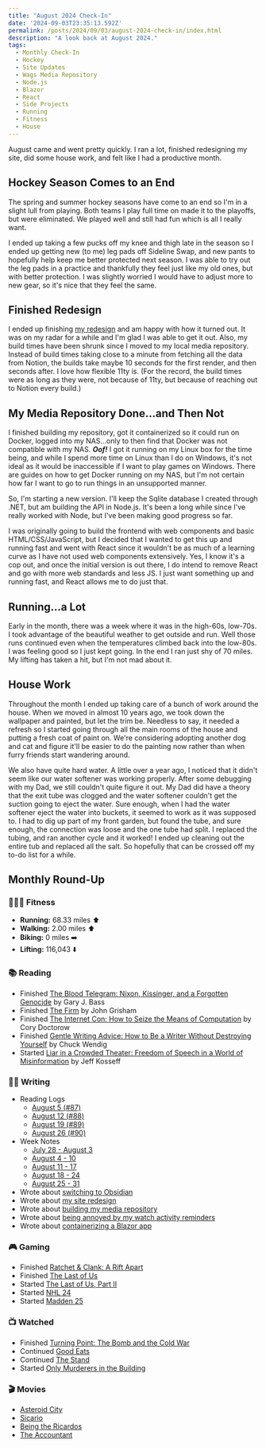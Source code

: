 ```yaml
---
title: "August 2024 Check-In"
date: '2024-09-03T23:35:13.592Z'
permalink: /posts/2024/09/03/august-2024-check-in/index.html
description: "A look back at August 2024."
tags:
  - Monthly Check-In
  - Hockey
  - Site Updates
  - Wags Media Repository
  - Node.js
  - Blazor
  - React
  - Side Projects
  - Running
  - Fitness
  - House
---
```


August came and went pretty quickly. I ran a lot, finished redesigning my site, did some house work, and felt like I had a productive month.
<!-- excerpt -->

## Hockey Season Comes to an End

The spring and summer hockey seasons have come to an end so I'm in a slight lull from playing. Both teams I play full time on made it to the playoffs, but were eliminated. We played well and still had fun which is all I really want.

I ended up taking a few pucks off my knee and thigh late in the season so I ended up getting new (to me) leg pads off Sideline Swap, and new pants to hopefully help keep me better protected next season. I was able to try out the leg pads in a practice and thankfully they feel just like my old ones, but with better protection. I was slightly worried I would have to adjust more to new gear, so it's nice that they feel the same.

## Finished Redesign

I ended up finishing [my redesign](https://kpwags.com/posts/2024/08/23/a-wild-redesign-has-appeared/) and am happy with how it turned out. It was on my radar for a while and I'm glad I was able to get it out. Also, my build times have been shrunk since I moved to my local media repository. Instead of build times taking close to a minute from fetching all the data from Notion, the builds take maybe 10 seconds for the first render, and then seconds after. I love how flexible 11ty is. (For the record, the build times were as long as they were, not because of 11ty, but because of reaching out to Notion every build.)

## My Media Repository Done...and Then Not

I finished building my repository, got it containerized so it could run on Docker, logged into my NAS...only to then find that Docker was not compatible with my NAS. ***Oof!*** I got it running on my Linux box for the time being, and while I spend more time on Linux than I do on Windows, it's not ideal as it would be inaccessible if I want to play games on Windows. There are guides on how to get Docker running on my NAS, but I'm not certain how far I want to go to run things in an unsupported manner.

So, I'm starting a new version. I'll keep the Sqlite database I created through .NET, but am building the API in Node.js. It's been a long while since I've really worked with Node, but I've been making good progress so far.

I was originally going to build the frontend with web components and basic HTML/CSS/JavaScript, but I decided that I wanted to get this up and running fast and went with React since it wouldn't be as much of a learning curve as I have not used web components extensively. Yes, I know it's a cop out, and once the initial version is out there, I do intend to remove React and go with more web standards and less JS. I just want something up and running fast, and React allows me to do just that.

## Running...a Lot

Early in the month, there was a week where it was in the high-60s, low-70s. I took advantage of the beautiful weather to get outside and run. Well those runs continued even when the temperatures climbed back into the low-80s. I was feeling good so I just kept going. In the end I ran just shy of 70 miles. My lifting has taken a hit, but I'm not mad about it.

## House Work

Throughout the month I ended up taking care of a bunch of work around the house. When we moved in almost 10 years ago, we took down the wallpaper and painted, but let the trim be. Needless to say, it needed a refresh so I started going through all the main rooms of the house and putting a fresh coat of paint on. We're considering adopting another dog and cat and figure it'll be easier to do the painting now rather than when furry friends start wandering around.

We also have quite hard water. A little over a year ago, I noticed that it didn't seem like our water softener was working properly. After some debugging with my Dad, we still couldn't quite figure it out. My Dad did have a theory that the exit tube was clogged and the water softener couldn't get the suction going to eject the water. Sure enough, when I had the water softener eject the water into buckets, it seemed to work as it was supposed to. I had to dig up part of my front garden, but found the tube, and sure enough, the connection was loose and the one tube had split. I replaced the tubing, and ran another cycle and it worked! I ended up cleaning out the entire tub and replaced all the salt. So hopefully that can be crossed off my to-do list for a while.

## Monthly Round-Up

### 🏃🏼‍♂️ Fitness

- **Running:** 68.33 miles ⬆️
- **Walking:** 2.00 miles ⬆️
- **Biking:** 0 miles ➡️
- **Lifting:** 116,043 ⬇️

### 📚 Reading

- Finished [The Blood Telegram: Nixon, Kissinger, and a Forgotten Genocide](https://bookshop.org/p/books/the-blood-telegram-nixon-kissinger-and-a-forgotten-genocide-gary-j-bass/9789502?ean=9780307744623) by Gary J. Bass
- Finished [The Firm](https://bookshop.org/p/books/the-firm-john-grisham/7309328?ean=9780385319058) by John Grisham
- Finished [The Internet Con: How to Seize the Means of Computation](https://bookshop.org/p/books/the-internet-con-how-to-seize-the-means-of-computation-cory-doctorow/18771891?ean=9781804291245) by Cory Doctorow
- Finished [Gentle Writing Advice: How to Be a Writer Without Destroying Yourself](https://bookshop.org/p/books/gentle-writing-advice-how-to-be-a-writer-without-destroying-yourself-chuck-wendig/18825636?ean=9781440301209) by Chuck Wendig
- Started [Liar in a Crowded Theater: Freedom of Speech in a World of Misinformation](https://bookshop.org/p/books/liar-in-a-crowded-theater-freedom-of-speech-in-a-world-of-misinformation-jeff-kosseff/19780472?ean=9781421447322) by Jeff Kosseff

### ✍🏻 Writing

- Reading Logs
	- [August 5 (#87)](https://kpwags.com/reading-log/87/)
	- [August 12 (#88)](https://kpwags.com/reading-log/88/)
	- [August 19 (#89)](https://kpwags.com/reading-log/89/)
	- [August 26 (#90)](https://kpwags.com/reading-log/90/)
- Week Notes
	- [July 28 - August 3](https://kpwags.com/posts/2024/08/04/week-notes/)
	- [August 4 - 10](https://kpwags.com/posts/2024/08/11/week-notes/)
	- [August 11 - 17](https://kpwags.com/posts/2024/08/18/week-notes/)
	- [August 18 - 24](https://kpwags.com/posts/2024/08/25/week-notes/)
	- [August 25 - 31](https://kpwags.com/posts/2024/09/01/week-notes/)
- Wrote about [switching to Obsidian](https://kpwags.com/posts/2024/08/07/switching-to-obsidian/)
- Wrote about [my site redesign](https://kpwags.com/posts/2024/08/23/a-wild-redesign-has-appeared/)
- Wrote about [building my media repository](https://kpwags.com/posts/2024/08/25/building-my-media-repository/)
- Wrote about [being annoyed by my watch activity reminders](https://kpwags.com/posts/2024/08/28/rate-limiting-apple-watch-notifications/)
- Wrote about [containerizing a Blazor app](https://kpwags.com/posts/2024/08/28/containerizing-an-existing-blazor-project/)

### 🎮 Gaming

- Finished [Ratchet & Clank: A Rift Apart](https://www.playstation.com/en-us/games/ratchet-and-clank-rift-apart/)
- Finished [The Last of Us](https://www.playstation.com/en-us/games/the-last-of-us-remastered/)
- Started [The Last of Us, Part II](https://www.playstation.com/en-us/games/the-last-of-us-part-ii-remastered/)
- Started [NHL 24](https://www.ea.com/games/nhl/nhl-24)
- Started [Madden 25](https://www.ea.com/games/madden-nfl/madden-nfl-25)

### 📺 Watched

- Finished [Turning Point: The Bomb and the Cold War](https://www.imdb.com/title/tt26227818/)
- Continued [Good Eats](https://www.imdb.com/title/tt0344651/)
- Continued [The Stand](https://www.imdb.com/title/tt1831804/)
- Started [Only Murderers in the Building](https://www.imdb.com/title/tt11691774/)

### 🎬 Movies

- [Asteroid City](https://www.imdb.com/title/tt14230388/)
- [Sicario](https://www.imdb.com/title/tt3397884/)
- [Being the Ricardos](https://www.imdb.com/title/tt4995540/)
- [The Accountant](https://www.imdb.com/title/tt2140479/)